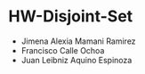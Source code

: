 # HW-Disjoint-Set

- Jimena Alexia Mamani Ramirez
- Francisco Calle Ochoa
- Juan Leibniz Aquino Espinoza